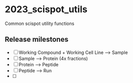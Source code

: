 # 2023_scispot_utils

Common scispot utility functions

## Release milestones

- [ ] Working Compound + Working Cell Line --> Sample
- [ ] Sample --> Protein (4x fractions)
- [ ] Protein --> Peptide
- [ ] Peptide --> Run
- [ ] 
